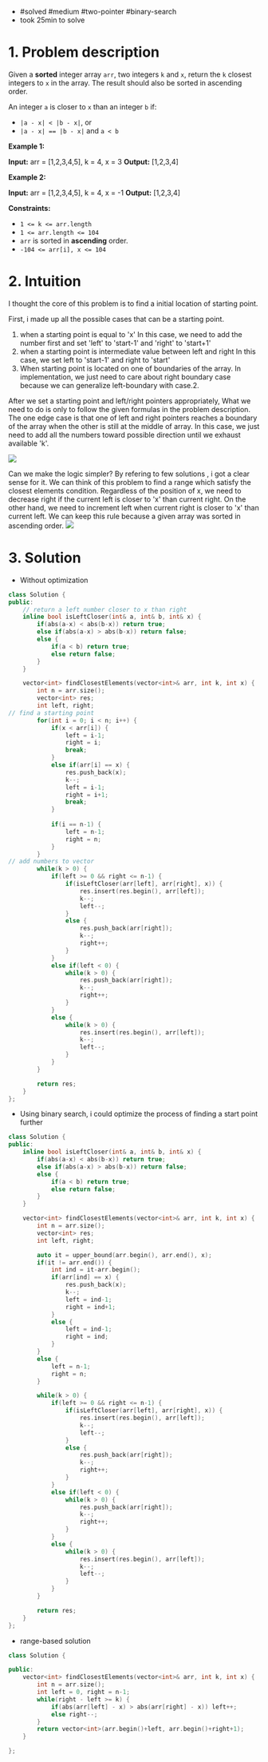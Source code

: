 
- #solved #medium #two-pointer #binary-search 
- took 25min to solve

# 1. Problem description
Given a **sorted** integer array `arr`, two integers `k` and `x`, return the `k` closest integers to `x` in the array. The result should also be sorted in ascending order.

An integer `a` is closer to `x` than an integer `b` if:

- `|a - x| < |b - x|`, or
- `|a - x| == |b - x|` and `a < b`

**Example 1:**

**Input:** arr = [1,2,3,4,5], k = 4, x = 3
**Output:** [1,2,3,4]

**Example 2:**

**Input:** arr = [1,2,3,4,5], k = 4, x = -1
**Output:** [1,2,3,4]

**Constraints:**

- `1 <= k <= arr.length`
- `1 <= arr.length <= 104`
- `arr` is sorted in **ascending** order.
- `-104 <= arr[i], x <= 104`

# 2. Intuition

I thought the core of this problem is to find a initial location of starting point.

First, i made up all the possible cases that can be a starting point.
1. when a starting point is equal to 'x'
	In this case, we need to add the number first and set 'left' to 'start-1' and 'right' to 'start+1'
2. when a starting point is intermediate value between left and right
	In this case, we set left to 'start-1' and right to 'start'
3. When starting point is located on one of boundaries of the array.
	In implementation, we just need to care about right boundary case because we can generalize left-boundary with case.2.

After we set a starting point and left/right pointers appropriately, What we need to do is only to follow the given formulas in the problem description.
The one edge case is that one of left and right pointers reaches a boundary of the array when the other is still at the middle of array.
In this case, we just need to add all the numbers toward possible direction until we exhaust available 'k'.

![](../../../../../images/Pasted%20image%2020240131121100.png)

Can we make the logic simpler?
By refering to few solutions , i got a clear sense for it.
We can think of this problem to find a range which satisfy the closest elements condition.
Regardless of the position of x, we need to decrease right if the current left is closer to 'x' than current right.
On the other hand, we need to increment left when current right is closer to 'x' than current left.
We can keep this rule because a given array was sorted in ascending order.
![](../../../../../images/Pasted%20image%2020240131123315.png)
# 3. Solution

- Without optimization
```cpp
class Solution {
public:
	// return a left number closer to x than right
    inline bool isLeftCloser(int& a, int& b, int& x) {
        if(abs(a-x) < abs(b-x)) return true;
        else if(abs(a-x) > abs(b-x)) return false;
        else {
            if(a < b) return true;
            else return false;
        }
    }

    vector<int> findClosestElements(vector<int>& arr, int k, int x) {
        int n = arr.size();
        vector<int> res;
        int left, right;
// find a starting point
        for(int i = 0; i < n; i++) {
            if(x < arr[i]) {
                left = i-1;
                right = i;
                break;
            }   
            else if(arr[i] == x) {
                res.push_back(x);
                k--;
                left = i-1;
                right = i+1;
                break;
            }
            
            if(i == n-1) {
                left = n-1;
                right = n;
            }
        }
// add numbers to vector
        while(k > 0) {
            if(left >= 0 && right <= n-1) {
                if(isLeftCloser(arr[left], arr[right], x)) {
                    res.insert(res.begin(), arr[left]);
                    k--;
                    left--;
                }
                else {
                    res.push_back(arr[right]);
                    k--;
                    right++;
                }
            }
            else if(left < 0) {
                while(k > 0) {
                    res.push_back(arr[right]);
                    k--;
                    right++;
                }
            }
            else {
                while(k > 0) {
                    res.insert(res.begin(), arr[left]);
                    k--;
                    left--;
                }
            }
        }

        return res;
    }
};
```


- Using binary search, i could optimize the process of finding a start point further
```cpp
class Solution {
public:
    inline bool isLeftCloser(int& a, int& b, int& x) {
        if(abs(a-x) < abs(b-x)) return true;
        else if(abs(a-x) > abs(b-x)) return false;
        else {
            if(a < b) return true;
            else return false;
        }
    }

    vector<int> findClosestElements(vector<int>& arr, int k, int x) {
        int n = arr.size();
        vector<int> res;
        int left, right;

        auto it = upper_bound(arr.begin(), arr.end(), x);
        if(it != arr.end()) {
            int ind = it-arr.begin();
            if(arr[ind] == x) {
                res.push_back(x);
                k--;
                left = ind-1;
                right = ind+1;
            }
            else {
                left = ind-1;
                right = ind;
            }
        }
        else {
            left = n-1;
            right = n;
        }

        while(k > 0) {
            if(left >= 0 && right <= n-1) {
                if(isLeftCloser(arr[left], arr[right], x)) {
                    res.insert(res.begin(), arr[left]);
                    k--;
                    left--;
                }
                else {
                    res.push_back(arr[right]);
                    k--;
                    right++;
                }
            }
            else if(left < 0) {
                while(k > 0) {
                    res.push_back(arr[right]);
                    k--;
                    right++;
                }
            }
            else {
                while(k > 0) {
                    res.insert(res.begin(), arr[left]);
                    k--;
                    left--;
                }
            }
        }

        return res;
    }
};
```

- range-based solution
```cpp
class Solution {

public:
    vector<int> findClosestElements(vector<int>& arr, int k, int x) {
        int n = arr.size();
        int left = 0, right = n-1;
        while(right - left >= k) {
            if(abs(arr[left] - x) > abs(arr[right] - x)) left++;
            else right--;
        }
        return vector<int>(arr.begin()+left, arr.begin()+right+1);
    }

};
```